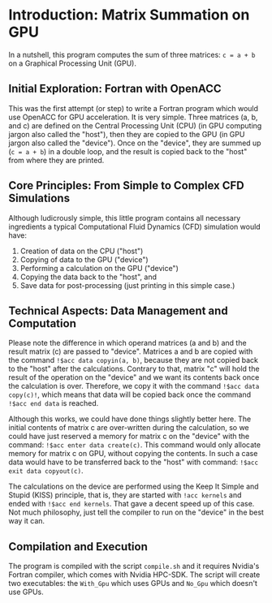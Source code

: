 # Introduction: Matrix Summation on GPU

In a nutshell, this program computes the sum of three matrices: `c = a + b` on a Graphical Processing Unit (GPU).

## Initial Exploration: Fortran with OpenACC

This was the first attempt (or step) to write a Fortran program which would use OpenACC for GPU acceleration. It is very simple. Three matrices (a, b, and c) are defined on the Central Processing Unit (CPU) (in GPU computing jargon also called the "host"), then they are copied to the GPU (in GPU jargon also called the "device"). Once on the "device", they are summed up (`c = a + b`) in a double loop, and the result is copied back to the "host" from where they are printed.

## Core Principles: From Simple to Complex CFD Simulations

Although ludicrously simple, this little program contains all necessary ingredients a typical Computational Fluid Dynamics (CFD) simulation would have:

1. Creation of data on the CPU ("host")
2. Copying of data to the GPU ("device")
3. Performing a calculation on the GPU ("device")
4. Copying the data back to the "host", and
5. Save data for post-processing (just printing in this simple case.)

## Technical Aspects: Data Management and Computation

Please note the difference in which operand matrices (a and b) and the result matrix (c) are passed to "device". Matrices a and b are copied with the command `!$acc data copyin(a, b)`, because they are not copied back to the "host" after the calculations. Contrary to that, matrix "c" will hold the result of the operation on the "device" and we want its contents back once the calculation is over. Therefore, we copy it with the command `!$acc data copy(c)!`, which means that data will be copied back once the command `!$acc end data` is reached.

Although this works, we could have done things slightly better here. The initial contents of matrix c are over-written during the calculation, so we could have just reserved a memory for matrix c on the "device" with the command: `!$acc enter data create(c)`. This command would only allocate memory for matrix c on GPU, without copying the contents. In such a case data would have to be transferred back to the "host" with command: `!$acc exit data copyout(c)`.

The calculations on the device are performed using the Keep It Simple and Stupid (KISS) principle, that is, they are started with `!acc kernels` and ended with `!$acc end kernels`. That gave a decent speed up of this case. Not much philosophy, just tell the compiler to run on the "device" in the best way it can.

## Compilation and Execution

The program is compiled with the script `compile.sh` and it requires Nvidia's Fortran compiler, which comes with Nvidia HPC-SDK. The script will create two executables: the `With_Gpu` which uses GPUs and `No_Gpu` which doesn't use GPUs.

